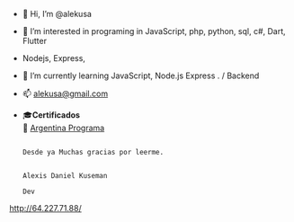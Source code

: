 - 👋 Hi, I’m @alekusa
- 👀 I’m interested in programing in JavaScript, php, python, sql, c#, Dart, Flutter
- Nodejs, Express, 
- 🌱 I’m currently learning JavaScript, Node.js Express . / Backend
- 📫 alekusa@gmail.com
- 🎓__Certificados__    
      📜 [Argentina Programa](argentina_programa_2022.pdf)


                                                                         Desde ya Muchas gracias por leerme.
                                                                            
                                                                              Alexis Daniel Kuseman
                                                                                       Dev 
                                                                                      
                                                                                       
                                                                                       
                                                                                       
<!---
alekusa/alekusa is a ✨ special ✨ repository because its `README.md` (this file) appears on your GitHub profile.
You can click the Preview link to take a look at your changes.
--->
http://64.227.71.88/
